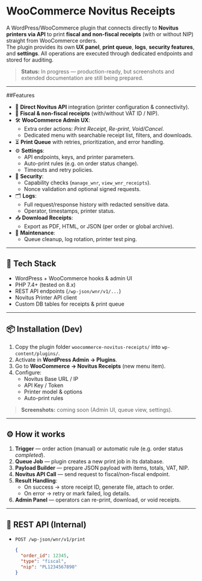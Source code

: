 # WooCommerce Novitus Receipts

A WordPress/WooCommerce plugin that connects directly to **Novitus printers via API** to print **fiscal and non-fiscal receipts** (with or without NIP) straight from WooCommerce orders.  
The plugin provides its own **UX panel**, **print queue**, **logs**, **security features**, and **settings**. All operations are executed through dedicated endpoints and stored for auditing.  

> **Status:** In progress — production-ready, but screenshots and extended documentation are still being prepared.

---

##Features

- 🔌 **Direct Novitus API** integration (printer configuration & connectivity).
- 🧾 **Fiscal & non-fiscal receipts** (with/without VAT ID / NIP).
- 🛠️ **WooCommerce Admin UX**:
  - Extra order actions: *Print Receipt*, *Re-print*, *Void/Cancel*.
  - Dedicated menu with searchable receipt list, filters, and downloads.
- ⏳ **Print Queue** with retries, prioritization, and error handling.
- ⚙️ **Settings**:
  - API endpoints, keys, and printer parameters.
  - Auto-print rules (e.g. on order status change).
  - Timeouts and retry policies.
- 🔐 **Security**:
  - Capability checks (`manage_wnr`, `view_wnr_receipts`).
  - Nonce validation and optional signed requests.
- 🗂️ **Logs**:
  - Full request/response history with redacted sensitive data.
  - Operator, timestamps, printer status.
- 📥 **Download Receipts**:
  - Export as PDF, HTML, or JSON (per order or global archive).
- 🧹 **Maintenance**:
  - Queue cleanup, log rotation, printer test ping.

---

## 🧱 Tech Stack

- WordPress + WooCommerce hooks & admin UI  
- PHP 7.4+ (tested on 8.x)  
- REST API endpoints (`/wp-json/wnr/v1/...`)  
- Novitus Printer API client  
- Custom DB tables for receipts & print queue  

---

## 📦 Installation (Dev)

1. Copy the plugin folder `woocommerce-novitus-receipts/` into `wp-content/plugins/`.
2. Activate in **WordPress Admin → Plugins**.
3. Go to **WooCommerce → Novitus Receipts** (new menu item).
4. Configure:
   - Novitus Base URL / IP
   - API Key / Token
   - Printer model & options
   - Auto-print rules  

> **Screenshots:** coming soon (Admin UI, queue view, settings).

---

## ⚙️ How it works

1. **Trigger** — order action (manual) or automatic rule (e.g. order status *completed*).
2. **Queue Job** — plugin creates a new print job in its database.
3. **Payload Builder** — prepare JSON payload with items, totals, VAT, NIP.
4. **Novitus API Call** — send request to fiscal/non-fiscal endpoint.
5. **Result Handling**:
   - On success → store receipt ID, generate file, attach to order.
   - On error → retry or mark failed, log details.
6. **Admin Panel** — operators can re-print, download, or void receipts.

---

## 🔌 REST API (Internal)

- `POST /wp-json/wnr/v1/print`
  ```json
  {
    "order_id": 12345,
    "type": "fiscal",
    "nip": "PL1234567890"
  }
